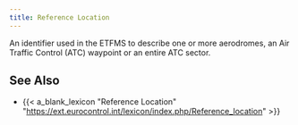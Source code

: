 ```yaml
---
title: Reference Location
---
```


An identifier used in the ETFMS to describe one or more aerodromes,
an Air Traffic Control (ATC) waypoint or an entire ATC sector.


## See Also

* {{< a_blank_lexicon "Reference Location"
      "https://ext.eurocontrol.int/lexicon/index.php/Reference_location" >}}
